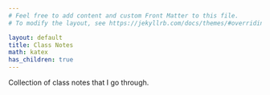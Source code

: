 ```yaml
---
# Feel free to add content and custom Front Matter to this file.
# To modify the layout, see https://jekyllrb.com/docs/themes/#overriding-theme-defaults

layout: default
title: Class Notes
math: katex
has_children: true
---
```


Collection of class notes that I go through. 